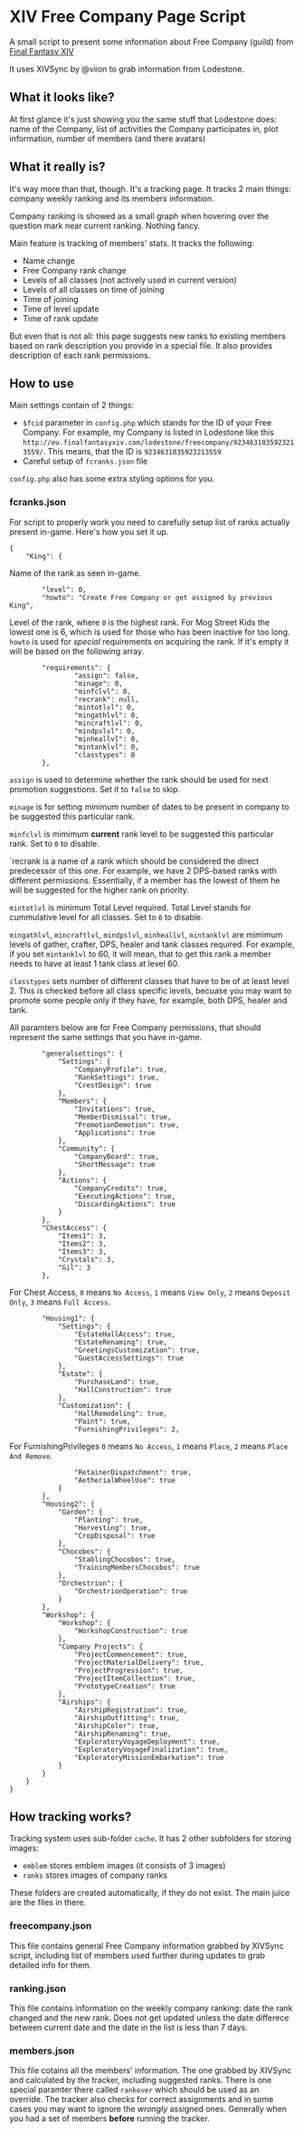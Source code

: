 # XIV Free Company Page Script
A small script to present some information about Free Company (guild) from [Final Fantasy XIV](http://eu.finalfantasyxiv.com)

It uses XIVSync by @viion to grab information from Lodestone.

## What it looks like?
At first glance it's just showing you the same stuff that Lodestone does: name of the Company, list of activities the Company participates in, plot information, number of members (and there avatars)

## What it really is?
It's way more than that, though. It's a tracking page. It tracks 2 main things: company weekly ranking and its members information.

Company ranking is showed as a small graph when hovering over the question mark near current ranking. Nothing fancy.

Main feature is tracking of members' stats. It tracks the following:
- Name change
- Free Company rank change
- Levels of all classes (not actively used in current version)
- Levels of all classes on time of joining
- Time of joining
- Time of level update
- Time of rank update

But even that is not all: this page suggests new ranks to existing members based on rank description you provide in a special file. It also provides description of each rank permissions.

## How to use
Main settings contain of 2 things:
- `$fcid` parameter in `config.php` which stands for the ID of your Free Company. For example, my Company is listed in Lodestone like this `http://eu.finalfantasyxiv.com/lodestone/freecompany/9234631035923213559/`. This means, that the ID is `9234631035923213559`
- Careful setup of `fcranks.json` file

`config.php` also has some extra styling options for you.

### fcranks.json
For script to properly work you need to carefully setup list of ranks actually present in-game. Here's how you set it up.
```
{
	"King": {
```
Name of the rank as seen in-game.
```
		"level": 0,
		"howto": "Create Free Company or get assigned by previous King",
```
Level of the rank, where `0` is the highest rank. For Mog Street Kids the lowest one is 6, which is used for those who has been inactive for too long. `howto` is used for _special_ requirements on acquiring the rank. If it's empty it will be based on the following array.
```
		"requirements": {
				"assign": false,
				"minage": 0,
				"minfclvl": 0,
				"recrank": null,
				"mintotlvl": 0,
				"mingathlvl": 0,
				"mincraftlvl": 0,
				"mindpslvl": 0,
				"minheallvl": 0,
				"mintanklvl": 0,
				"classtypes": 0
		},
```
`assign` is used to determine whether the rank should be used for next promotion suggestions. Set it to `false` to skip.

`minage` is for setting minimum number of dates to be present in company to be suggested this particular rank.

`minfclvl` is mimimum __current__ rank level to be suggested this particular rank. Set to `0` to disable.

`recrank is a name of a rank which should be considered the direct predecessor of this one. For example, we have 2 DPS-based ranks with different permissions. Essentially, if a member has the lowest of them he will be suggested for the higher rank on priority.

`mintotlvl` is minimum Total Level required. Total Level stands for cummulative level for all classes. Set to `0` to disable.

`mingathlvl`, `mincraftlvl`, `mindpslvl`, `minheallvl`, `mintanklvl` are mimimum levels of gather, crafter, DPS, healer and tank classes required. For example, if you set `mintanklvl` to 60, it will mean, that to get this rank a member needs to have at least 1 tank class at level 60.

`classtypes` sets number of different classes that have to be of at least level 2. This is checked before all class specific levels, becuase you may want to promote some people only if they have, for example, both DPS, healer and tank.

All paramters below are for Free Company permissions, that should represent the same settings that you have in-game.
```
		"generalsettings": {
			"Settings": {
				"CompanyProfile": true,
				"RankSettings": true,
				"CrestDesign": true
			},
			"Members": {
				"Invitations": true,
				"MemberDismissal": true,
				"PromotionDemotion": true,
				"Applications": true
			},
			"Community": {
				"CompanyBoard": true,
				"ShortMessage": true
			},
			"Actions": {
				"CompanyCredits": true,
				"ExecutingActions": true,
				"DiscardingActions": true
			}
		},
		"ChestAccess": {
			"Items1": 3,
			"Items2": 3,
			"Items3": 3,
			"Crystals": 3,
			"Gil": 3
		},
```
For Chest Access, `0` means `No Access`, `1` means `View Only`, `2` means `Deposit Only`, `3` means `Full Access`.
```
		"Housing1": {
			"Settings": {
				"EstateHallAccess": true,
				"EstateRenaming": true,
				"GreetingsCustomization": true,
				"GuestAccessSettings": true
			},
			"Estate": {
				"PurchaseLand": true,
				"HallConstruction": true
			},
			"Customization": {
				"HallRemodeling": true,
				"Paint": true,
				"FurnishingPrivileges": 2,
```
For FurnishingPrivileges `0` means `No Access`, `1` means `Place`, `2` means `Place And Remove`.
```
				"RetainerDispatchment": true,
				"AetherialWheelUse": true
			}
		},
		"Housing2": {
			"Garden": {
				"Planting": true,
				"Harvesting": true,
				"CropDisposal": true
			},
			"Chocobos": {
				"StablingChocobos": true,
				"TrainingMembersChocobos": true
			},
			"Orchestrion": {
				"OrchestrionOperation": true
			}
		},
		"Workshop": {
			"Workshop": {
				"WorkshopConstruction": true
			},
			"Company Projects": {
				"ProjectCommencement": true,
				"ProjectMaterialDelivery": true,
				"ProjectProgression": true,
				"ProjectItemCollection": true,
				"PrototypeCreation": true
			},
			"Airships": {
				"AirshipRegistration": true,
				"AirshipOutfitting": true,
				"AirshipColor": true,
				"AirshipRenaming": true,
				"ExploratoryVoyageDeployment": true,
				"ExploratoryVoyageFinalization": true,
				"ExploratoryMissionEmbarkation": true
			}
		}
	}
}
```

## How tracking works?
Tracking system uses sub-folder `cache`. It has 2 other subfolders for storing images:
- `emblem` stores emblem images (it consists of 3 images)
- `ranks` stores images of company ranks

These folders are created automatically, if they do not exist.
The main juice are the files in there.

### freecompany.json
This file contains general Free Company information grabbed by XIVSync script, including list of members used further during updates to grab detailed info for them.

### ranking.json
This file contains information on the weekly company ranking: date the rank changed and the new rank. Does not get updated unless the date differece between current date and the date in the list is less than 7 days.

### members.json
This file cotains all the members' information. The one grabbed by XIVSync and calculated by the tracker, including suggested ranks. There is one special paramter there called `rankover` which should be used as an override. The tracker also checks for correct assignments and in some cases you may want to ignore the _wrongly_ assigned ones. Generally when you had a set of members __before__ running the tracker.